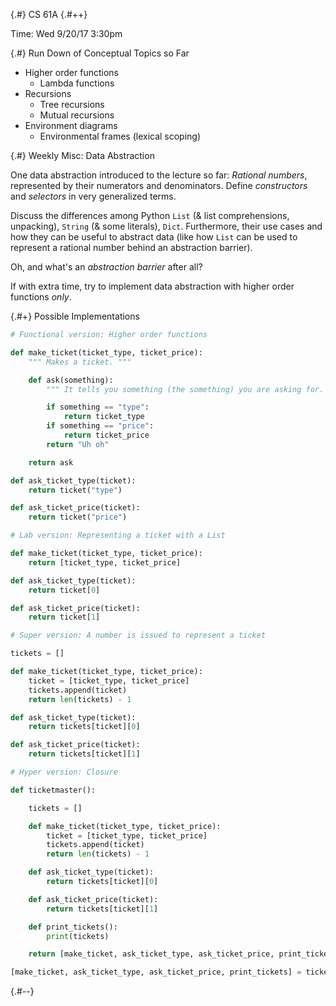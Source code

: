 
{.#} CS 61A
{.#++}

Time: Wed 9/20/17 3:30pm

{.#} Run Down of Conceptual Topics so Far

- Higher order functions
  - Lambda functions
- Recursions
  - Tree recursions
  - Mutual recursions
- Environment diagrams
  - Environmental frames (lexical scoping)

{.#} Weekly Misc: Data Abstraction

One data abstraction introduced to the lecture so far: *Rational numbers*, represented by their numerators and denominators. Define *constructors* and *selectors* in very generalized terms.

Discuss the differences among Python `List` (& list comprehensions, unpacking), `String` (& some literals), `Dict`. Furthermore, their use cases and how they can be useful to abstract data (like how `List` can be used to represent a rational number behind an abstraction barrier).

Oh, and what's an *abstraction barrier* after all?

If with extra time, try to implement data abstraction with higher order functions *only*.

{.#+} Possible Implementations

```py
# Functional version: Higher order functions

def make_ticket(ticket_type, ticket_price):
    """ Makes a ticket. """

    def ask(something):
        """ It tells you something (the something) you are asking for. """

        if something == "type":
            return ticket_type
        if something == "price":
            return ticket_price
        return "Uh oh"

    return ask

def ask_ticket_type(ticket):
    return ticket("type")

def ask_ticket_price(ticket):
    return ticket("price")
```

```py
# Lab version: Representing a ticket with a List

def make_ticket(ticket_type, ticket_price):
    return [ticket_type, ticket_price]

def ask_ticket_type(ticket):
    return ticket[0]

def ask_ticket_price(ticket):
    return ticket[1]
```

```py
# Super version: A number is issued to represent a ticket

tickets = []

def make_ticket(ticket_type, ticket_price):
    ticket = [ticket_type, ticket_price]
    tickets.append(ticket)
    return len(tickets) - 1

def ask_ticket_type(ticket):
    return tickets[ticket][0]

def ask_ticket_price(ticket):
    return tickets[ticket][1]
```

```py
# Hyper version: Closure

def ticketmaster():

    tickets = []

    def make_ticket(ticket_type, ticket_price):
        ticket = [ticket_type, ticket_price]
        tickets.append(ticket)
        return len(tickets) - 1

    def ask_ticket_type(ticket):
        return tickets[ticket][0]

    def ask_ticket_price(ticket):
        return tickets[ticket][1]

    def print_tickets():
        print(tickets)

    return [make_ticket, ask_ticket_type, ask_ticket_price, print_tickets]

[make_ticket, ask_ticket_type, ask_ticket_price, print_tickets] = ticketmaster()
```

{.#--}
